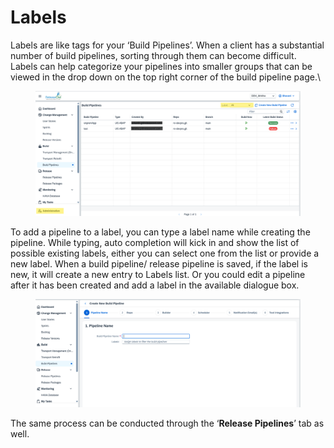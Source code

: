 # Labels

Labels are like tags for your ‘Build Pipelines’. When a client has a substantial number of build pipelines, sorting through them can become difficult. Labels can help categorize your pipelines into smaller groups that can be viewed in the drop down on the top right corner of the build pipeline page.\


<figure><img src="../../../.gitbook/assets/image (8) (1) (1) (1) (1).png" alt=""><figcaption></figcaption></figure>

To add a pipeline to a label, you can type a label name while creating the pipeline. While typing, auto completion will kick in and show the list of possible existing labels, either you can select one from the list or provide a new label. When a build pipeline/ release pipeline is saved, if the label is new, it will create a new entry to Labels list. Or you could edit a pipeline after it has been created and add a label in the available dialogue box.

<figure><img src="../../../.gitbook/assets/image (9) (1) (1) (1) (1).png" alt=""><figcaption></figcaption></figure>

The same process can be conducted through the ‘**Release Pipelines**’ tab as well.
